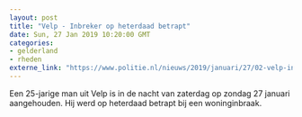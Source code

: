 ```yaml
---
layout: post
title: "Velp - Inbreker op heterdaad betrapt"
date: Sun, 27 Jan 2019 10:20:00 GMT
categories: 
- gelderland 
- rheden 
externe_link: "https://www.politie.nl/nieuws/2019/januari/27/02-velp-inbreker-op-heterdaad-betrapt.html"
---
```


Een 25-jarige man uit Velp is in de nacht van zaterdag op zondag 27 januari aangehouden. Hij werd op heterdaad betrapt bij een woninginbraak.
